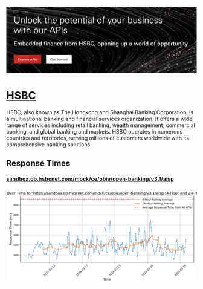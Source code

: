 [![Visit HSBC](imagePreview.png)](https://hsbc.com)

# [HSBC](https://hsbc.com)

HSBC, also known as The Hongkong and Shanghai Banking Corporation, is a multinational banking and financial services organization. It offers a wide range of services including retail banking, wealth management, commercial banking, and global banking and markets. HSBC operates in numerous countries and territories, serving millions of customers worldwide with its comprehensive banking solutions.

## Response Times

#### [sandbox.ob.hsbcnet.com/mock/ce/obie/open-banking/v3.1/aisp](https://sandbox.ob.hsbcnet.com/mock/ce/obie/open-banking/v3.1/aisp)

![sandbox.ob.hsbcnet.com/mock/ce/obie/open-banking/v3.1/aisp](response-time-charts/73616e64626f782e6f622e687362636e65742e636f6d2f6d6f636b2f63652f6f6269652f6f70656e2d62616e6b696e672f76332e312f61697370.svg)
